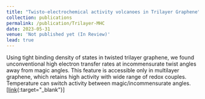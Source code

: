 ```yaml
---
title: "Twisto-electrochemical activity volcanoes in Trilayer Graphene"
collection: publications
permalink: /publication/Trilayer-MHC
date: 2023-05-31
venue: 'Not published yet (In Review)'
lead: true
---
```

Using tight binding density of states in twisted trilayer graphene, we found unconventional high electron transfer rates at incommensurate twist angles away from magic angles. This feature is accessible only in multilayer graphene, which retains high activity with wide range of redox couples. Temperature can switch activity between magic/incommensurate angles. \[[link](https://arxiv.org/abs/2306.00028){:target="_blank"}\]
